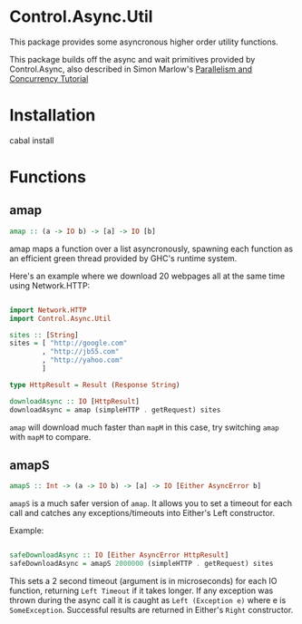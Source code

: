 
# Control.Async.Util

This package provides some asyncronous higher order utility functions.

This package builds off the async and wait primitives provided by Control.Async,
also described in Simon Marlow's [Parallelism and Concurrency
Tutorial](http://community.haskell.org/~simonmar/par-tutorial.pdf)

# Installation

cabal install

# Functions

## amap

```haskell
amap :: (a -> IO b) -> [a] -> IO [b]
```

amap maps a function over a list asyncronously, spawning each function as an
efficient green thread provided by GHC's runtime system.

Here's an example where we download 20 webpages all at the same time using
Network.HTTP:

```haskell

import Network.HTTP
import Control.Async.Util

sites :: [String]
sites = [ "http://google.com"
        , "http://jb55.com"
        , "http://yahoo.com"
        ]

type HttpResult = Result (Response String)

downloadAsync :: IO [HttpResult]
downloadAsync = amap (simpleHTTP . getRequest) sites

```

`amap` will download much faster than `mapM` in this case, try switching `amap`
with `mapM` to compare.

## amapS

```haskell
amapS :: Int -> (a -> IO b) -> [a] -> IO [Either AsyncError b]
```

`amapS` is a much safer version of `amap`. It allows you to set a timeout for
each call and catches any exceptions/timeouts into Either's Left constructor.

Example:

```haskell

safeDownloadAsync :: IO [Either AsyncError HttpResult]
safeDownloadAsync = amapS 2000000 (simpleHTTP . getRequest) sites

```

This sets a 2 second timeout (argument is in microseconds) for each IO function,
returning `Left Timeout` if it takes longer. If any exception was thrown during
the async call it is caught as `Left (Exception e)` where e is `SomeException`.
Successful results are returned in Either's `Right` constructor.
